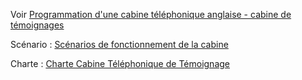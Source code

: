 
Voir
 [Programmation d'une cabine téléphonique anglaise - cabine de témoignages](https://www.wiki-rennes.fr/Programmation_d%27une_cabine_t%C3%A9l%C3%A9phonique_anglaise_-_cabine_de_t%C3%A9moignages)

Scénario : [Scénarios de fonctionnement de la cabine](https://docs.google.com/document/d/18E6q68mggDVUanxJHCBvNwsLgTKLPwkZbg_32MTsQv0/edit?usp=sharing)

Charte : [Charte Cabine Téléphonique de Témoignage](https://docs.google.com/document/d/1E6yp78fg-NJzNdO4ea2fbqAL292Jvwdpw8ky-wRRURM/edit?usp=sharing)
